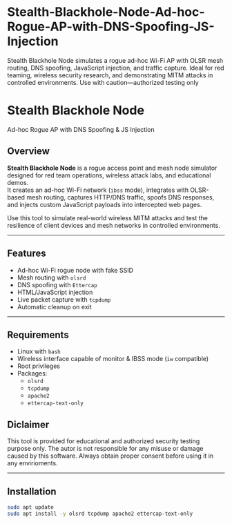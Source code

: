 # Stealth-Blackhole-Node-Ad-hoc-Rogue-AP-with-DNS-Spoofing-JS-Injection
Stealth Blackhole Node simulates a rogue ad-hoc Wi-Fi AP with OLSR mesh routing, DNS spoofing, JavaScript injection, and traffic capture. Ideal for red teaming, wireless security research, and demonstrating MITM attacks in controlled environments. Use with caution—authorized testing only
# Stealth Blackhole Node  
Ad-hoc Rogue AP with DNS Spoofing & JS Injection

## Overview

**Stealth Blackhole Node** is a rogue access point and mesh node simulator designed for red team operations, wireless attack labs, and educational demos.  
It creates an ad-hoc Wi-Fi network (`ibss` mode), integrates with OLSR-based mesh routing, captures HTTP/DNS traffic, spoofs DNS responses, and injects custom JavaScript payloads into intercepted web pages.

Use this tool to simulate real-world wireless MITM attacks and test the resilience of client devices and mesh networks in controlled environments.

---

## Features

- Ad-hoc Wi-Fi rogue node with fake SSID
- Mesh routing with `olsrd`
- DNS spoofing with `Ettercap`
- HTML/JavaScript injection
- Live packet capture with `tcpdump`
- Automatic cleanup on exit

---

## Requirements

- Linux with `bash`
- Wireless interface capable of monitor & IBSS mode (`iw` compatible)
- Root privileges
- Packages:
  - `olsrd`
  - `tcpdump`
  - `apache2`
  - `ettercap-text-only`

## Diclaimer

This tool is provided for educational and authorized security testing purpose only.
The autor is not responsible for any misuse or damage caused by this software.
Always obtain proper consent before using it in any envirioments.



---

## Installation

```bash
sudo apt update
sudo apt install -y olsrd tcpdump apache2 ettercap-text-only


